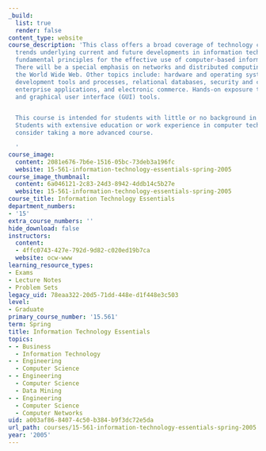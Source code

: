 ```yaml
---
_build:
  list: true
  render: false
content_type: website
course_description: 'This class offers a broad coverage of technology concepts and
  trends underlying current and future developments in information technology, and
  fundamental principles for the effective use of computer-based information systems.
  There will be a special emphasis on networks and distributed computing, including
  the World Wide Web. Other topics include: hardware and operating systems, software
  development tools and processes, relational databases, security and cryptography,
  enterprise applications, and electronic commerce. Hands-on exposure to Web, database,
  and graphical user interface (GUI) tools.


  This course is intended for students with little or no background in computer technology.
  Students with extensive education or work experience in computer technology should
  consider taking a more advanced course.

  '
course_image:
  content: 2081e676-7b6e-1516-05bc-73deb3a196fc
  website: 15-561-information-technology-essentials-spring-2005
course_image_thumbnail:
  content: 6a046121-2c83-24d3-8942-4ddb14c5b27e
  website: 15-561-information-technology-essentials-spring-2005
course_title: Information Technology Essentials
department_numbers:
- '15'
extra_course_numbers: ''
hide_download: false
instructors:
  content:
  - 4ffc0743-427e-792d-9d82-c020ed19b7ca
  website: ocw-www
learning_resource_types:
- Exams
- Lecture Notes
- Problem Sets
legacy_uid: 78eaa322-20d5-71dd-448e-d1f448e3c503
level:
- Graduate
primary_course_number: '15.561'
term: Spring
title: Information Technology Essentials
topics:
- - Business
  - Information Technology
- - Engineering
  - Computer Science
- - Engineering
  - Computer Science
  - Data Mining
- - Engineering
  - Computer Science
  - Computer Networks
uid: a003af86-8407-4c50-b384-b9f3dc72e5da
url_path: courses/15-561-information-technology-essentials-spring-2005
year: '2005'
---
```

